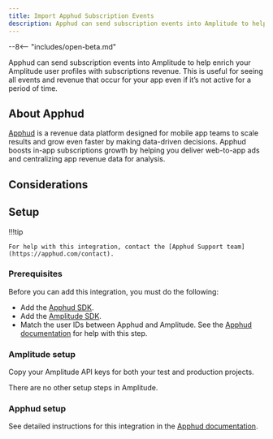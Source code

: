 ```yaml
---
title: Import Apphud Subscription Events
description: Apphud can send subscription events into Amplitude to help enrich your Amplitude user profiles with subscriptions revenue.
---
```


--8<-- "includes/open-beta.md"

Apphud can send subscription events into Amplitude to help enrich your Amplitude user profiles with subscriptions revenue. This is useful for seeing all events and revenue that occur for your app even if it’s not active for a period of time. 

## About Apphud

[Apphud](https://apphud.com/) is a revenue data platform designed for mobile app teams to scale results and grow even faster by making data-driven decisions. Apphud boosts in-app subscriptions growth by helping you deliver web-to-app ads and centralizing app revenue data for analysis.

## Considerations

## Setup

!!!tip

    For help with this integration, contact the [Apphud Support team](https://apphud.com/contact).

### Prerequisites

Before you can add this integration, you must do the following: 

- Add the [Apphud SDK](https://docs.apphud.com/getting-started/sdk-integration#configure-apphud-sdk).
- Add the [Amplitude SDK](../sources/#sdks).
- Match the user IDs between Apphud and Amplitude. See the [Apphud documentation](https://docs.apphud.com/integrations/analytics/amplitude#match-user-ids) for help with this step. 

### Amplitude setup

Copy your Amplitude API keys for both your test and production projects.

There are no other setup steps in Amplitude. 

### Apphud setup

See detailed instructions for this integration in the [Apphud documentation](https://docs.apphud.com/integrations/analytics/amplitude).
